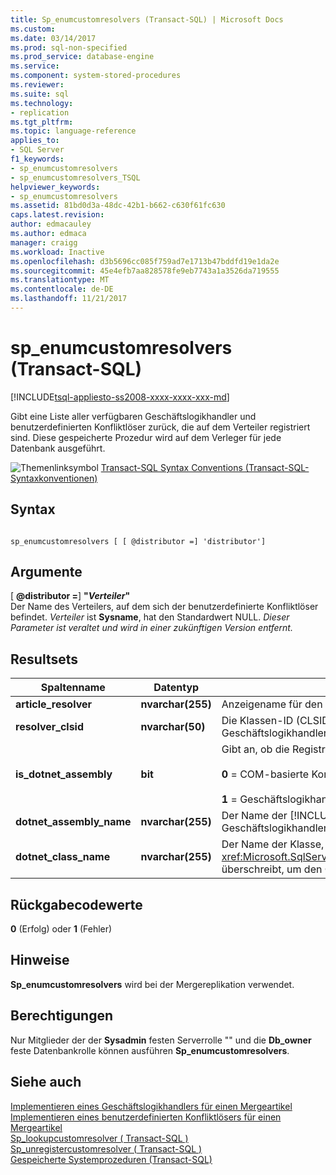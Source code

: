 ```yaml
---
title: Sp_enumcustomresolvers (Transact-SQL) | Microsoft Docs
ms.custom: 
ms.date: 03/14/2017
ms.prod: sql-non-specified
ms.prod_service: database-engine
ms.service: 
ms.component: system-stored-procedures
ms.reviewer: 
ms.suite: sql
ms.technology:
- replication
ms.tgt_pltfrm: 
ms.topic: language-reference
applies_to:
- SQL Server
f1_keywords:
- sp_enumcustomresolvers
- sp_enumcustomresolvers_TSQL
helpviewer_keywords:
- sp_enumcustomresolvers
ms.assetid: 81bd0d3a-48dc-42b1-b662-c630f61fc630
caps.latest.revision: 
author: edmacauley
ms.author: edmaca
manager: craigg
ms.workload: Inactive
ms.openlocfilehash: d3b5696cc085f759ad7e1713b47bddfd19e1da2e
ms.sourcegitcommit: 45e4efb7aa828578fe9eb7743a1a3526da719555
ms.translationtype: MT
ms.contentlocale: de-DE
ms.lasthandoff: 11/21/2017
---
```

# <a name="spenumcustomresolvers-transact-sql"></a>sp_enumcustomresolvers (Transact-SQL)
[!INCLUDE[tsql-appliesto-ss2008-xxxx-xxxx-xxx-md](../../includes/tsql-appliesto-ss2008-xxxx-xxxx-xxx-md.md)]

  Gibt eine Liste aller verfügbaren Geschäftslogikhandler und benutzerdefinierten Konfliktlöser zurück, die auf dem Verteiler registriert sind. Diese gespeicherte Prozedur wird auf dem Verleger für jede Datenbank ausgeführt.  
  
 ![Themenlinksymbol](../../database-engine/configure-windows/media/topic-link.gif "Topic link icon") [Transact-SQL Syntax Conventions (Transact-SQL-Syntaxkonventionen)](../../t-sql/language-elements/transact-sql-syntax-conventions-transact-sql.md)  
  
## <a name="syntax"></a>Syntax  
  
```  
  
sp_enumcustomresolvers [ [ @distributor =] 'distributor']  
```  
  
## <a name="arguments"></a>Argumente  
 [  **@distributor =**] **"***Verteiler***"**  
 Der Name des Verteilers, auf dem sich der benutzerdefinierte Konfliktlöser befindet. *Verteiler* ist **Sysname**, hat den Standardwert NULL. *Dieser Parameter ist veraltet und wird in einer zukünftigen Version entfernt.*  
  
## <a name="result-sets"></a>Resultsets  
  
|Spaltenname|Datentyp|Description|  
|-----------------|---------------|-----------------|  
|**article_resolver**|**nvarchar(255)**|Anzeigename für den Geschäftslogikhandler oder Konfliktlöser|  
|**resolver_clsid**|**nvarchar(50)**|Die Klassen-ID (CLSID, Class ID) des COM-basierten Konfliktlösers. Für einen Geschäftslogikhandler gibt diese Spalte einen CLSID-Wert von Null zurück.|  
|**is_dotnet_assembly**|**bit**|Gibt an, ob die Registrierung für einen Geschäftslogikhandler ist.<br /><br /> **0** = COM-basierte Konfliktlöser<br /><br /> **1** = Geschäftslogikhandler|  
|**dotnet_assembly_name**|**nvarchar(255)**|Der Name der [!INCLUDE[msCoName](../../includes/msconame-md.md)] .NET Framework-Assembly, die den Geschäftslogikhandler implementiert.|  
|**dotnet_class_name**|**nvarchar(255)**|Der Name der Klasse, die <xref:Microsoft.SqlServer.Replication.BusinessLogicSupport.BusinessLogicModule> überschreibt, um den Geschäftslogikhandler zu implementieren|  
  
## <a name="return-code-values"></a>Rückgabecodewerte  
 **0** (Erfolg) oder **1** (Fehler)  
  
## <a name="remarks"></a>Hinweise  
 **Sp_enumcustomresolvers** wird bei der Mergereplikation verwendet.  
  
## <a name="permissions"></a>Berechtigungen  
 Nur Mitglieder der der **Sysadmin** festen Serverrolle "" und die **Db_owner** feste Datenbankrolle können ausführen **Sp_enumcustomresolvers**.  
  
## <a name="see-also"></a>Siehe auch  
 [Implementieren eines Geschäftslogikhandlers für einen Mergeartikel](../../relational-databases/replication/implement-a-business-logic-handler-for-a-merge-article.md)   
 [Implementieren eines benutzerdefinierten Konfliktlösers für einen Mergeartikel](../../relational-databases/replication/implement-a-custom-conflict-resolver-for-a-merge-article.md)   
 [Sp_lookupcustomresolver &#40; Transact-SQL &#41;](../../relational-databases/system-stored-procedures/sp-lookupcustomresolver-transact-sql.md)   
 [Sp_unregistercustomresolver &#40; Transact-SQL &#41;](../../relational-databases/system-stored-procedures/sp-unregistercustomresolver-transact-sql.md)   
 [Gespeicherte Systemprozeduren &#40;Transact-SQL&#41;](../../relational-databases/system-stored-procedures/system-stored-procedures-transact-sql.md)  
  
  

